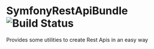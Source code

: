 # SymfonyRestApiBundle ![Build Status](https://travis-ci.org/delr3ves/SymfonyRestApiBundle.svg)
Provides some utilities to create Rest Apis in an easy way
